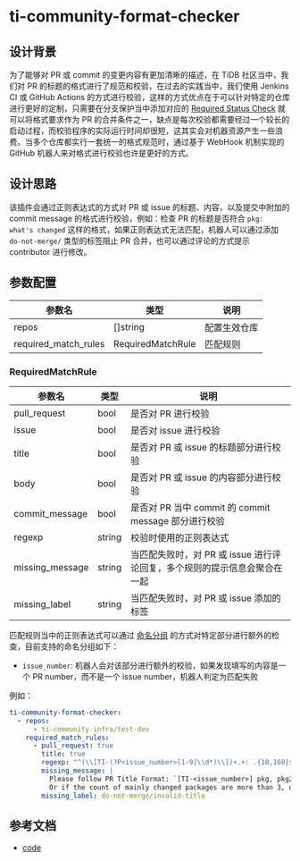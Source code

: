 # ti-community-format-checker

## 设计背景

为了能够对 PR 或 commit 的变更内容有更加清晰的描述，在 TiDB 社区当中，我们对 PR 的标题的格式进行了规范和校验，在过去的实践当中，我们使用 Jenkins CI 或 GitHub Actions 的方式进行校验，这样的方式优点在于可以针对特定的仓库进行更好的定制，只需要在分支保护当中添加对应的 [Required Status Check](https://docs.github.com/en/repositories/configuring-branches-and-merges-in-your-repository/defining-the-mergeability-of-pull-requests/about-protected-branches#require-status-checks-before-merging) 就可以将格式要求作为 PR 的合并条件之一，缺点是每次校验都需要经过一个较长的启动过程，而校验程序的实际运行时间却很短，这其实会对机器资源产生一些浪费。当多个仓库都实行一套统一的格式规范时，通过基于 WebHook 机制实现的 GitHub 机器人来对格式进行校验也许是更好的方式。

## 设计思路

该插件会通过正则表达式的方式对 PR 或 issue 的标题、内容，以及提交中附加的 commit message 的格式进行校验，例如：检查 PR 的标题是否符合 `pkg: what's changed` 这样的格式，如果正则表达式无法匹配，机器人可以通过添加 `do-not-merge/` 类型的标签阻止 PR 合并，也可以通过评论的方式提示 contributor 进行修改。

## 参数配置 

| 参数名               | 类型              | 说明         |
|----------------------|-------------------|--------------|
| repos                | []string          | 配置生效仓库 |
| required_match_rules | RequiredMatchRule | 匹配规则     |

### RequiredMatchRule

| 参数名          | 类型   | 说明                                                                      |
|-----------------|--------|---------------------------------------------------------------------------|
| pull_request    | bool   | 是否对 PR 进行校验                                                        |
| issue           | bool   | 是否对 issue 进行校验                                                     |
| title           | bool   | 是否对 PR 或 issue 的标题部分进行校验                                     |
| body            | bool   | 是否对  PR 或 issue 的内容部分进行校验                                    |
| commit_message  | bool   | 是否对 PR 当中 commit 的 commit message 部分进行校验                      |
| regexp          | string | 校验时使用的正则表达式                                                    |
| missing_message | string | 当匹配失败时，对 PR 或 issue 进行评论回复，多个规则的提示信息会聚合在一起 |
| missing_label   | string | 当匹配失败时，对 PR 或 issue 添加的标签                                   |


匹配规则当中的正则表达式可以通过 [命名分组](https://pkg.go.dev/regexp#Regexp.SubexpNames) 的方式对特定部分进行额外的检查，目前支持的命名分组如下：

- `issue_number`: 机器人会对该部分进行额外的校验，如果发现填写的内容是一个 PR number，而不是一个 issue number，机器人判定为匹配失败

例如：

```yml
ti-community-format-checker:
  - repos:
      - ti-community-infra/test-dev
    required_match_rules:
      - pull_request: true
        title: true
        regexp: "^(\\[TI-(?P<issue_number>[1-9]\\d*)\\])+.+: .{10,160}$"
        missing_message: |
          Please follow PR Title Format: `[TI-<issue_number>] pkg, pkg2, pkg3: what is changed`
          Or if the count of mainly changed packages are more than 3, use `[TI-<issue_number>] *: what is changed`
        missing_label: do-not-merge/invalid-title
```

## 参考文档

- [code](https://github.com/ti-community-infra/tichi/tree/master/internal/pkg/externalplugins/formatchecker)
